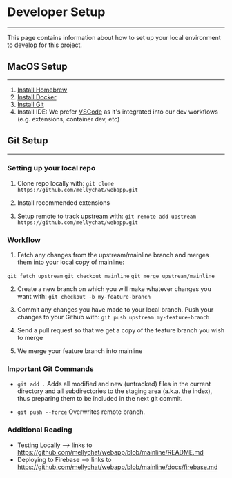 # Developer Setup
---
This page contains information about how to set up your local environment to develop for this project. 

## MacOS Setup
---

1. [Install Homebrew](https://brew.sh)
2. [Install Docker](https://docs.docker.com/get-docker/)
3. [Install Git](https://git-scm.com/downloads)
4. Install IDE: We prefer [VSCode](https://code.visualstudio.com/download) as it's integrated into our dev workflows (e.g. extensions, container dev, etc)

## Git Setup
---

### Setting up your local repo

1. Clone repo locally with:
`git clone https://github.com/mellychat/webapp.git`

2. Install recommended extensions

3. Setup remote to track upstream with:
`git remote add upstream https://github.com/mellychat/webapp.git`

### Workflow

1. Fetch any changes from the upstream/mainline branch and merges them into your local copy of mainline:

  `git fetch upstream`
  `git checkout mainline`
  `git merge upstream/mainline`

2. Create a new branch on which you will make whatever changes you want with:
`git checkout -b my-feature-branch`

3. Commit any changes you have made to your local branch. Push your changes to your Github with:
`git push upstream my-feature-branch`

4. Send a pull request so that we get a copy of the feature branch you wish to merge 

5. We merge your feature branch into mainline

### Important Git Commands

* `git add .`
Adds all modified and new (untracked) files in the current directory and all subdirectories to the staging area (a.k.a. the index), thus preparing them to be included in the next git commit.

* `git push --force`
Overwrites remote branch.

### Additional Reading

* Testing Locally --> links to https://github.com/mellychat/webapp/blob/mainline/README.md
* Deploying to Firebase --> links to https://github.com/mellychat/webapp/blob/mainline/docs/firebase.md
